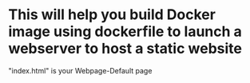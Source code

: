 # This will help you build Docker image using dockerfile to launch a webserver to host a static website

"index.html" is your Webpage-Default page
